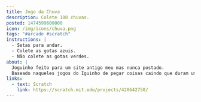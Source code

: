 ```yaml
---
title: Jogo da Chuva
description: Colete 100 chuvas.
posted: 1474599600000
icon: /img/icons/chuva.png
tags: "#arcade #scratch"
instructions: |
  - Setas para andar.
  - Colete as gotas azuis.
  - Não colete as gotas verdes.
about: |
  Joguinho feito para um site antigo meu mas nunca postado.
  Baseado naqueles jogos do Iguinho de pegar coisas caindo que duram uma eternidade.
links:
  - text: Scratch
    link: https://scratch.mit.edu/projects/428642750/
---
```


<scratch url="https://scratch.mit.edu/projects/428642750/"></scratch>
